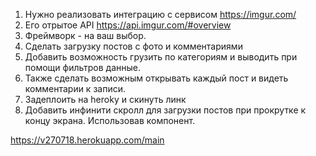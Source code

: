 1. Нужно реализовать интеграцию с сервисом https://imgur.com/
2. Его отрытое API https://api.imgur.com/#overview
3. Фреймворк - на ваш выбор.
4. Сделать загрузку постов с фото и комментариями
5. Добавить возможность грузить по категориям и выводить при помощи
фильтров данные.
6. Также сделать возможным открывать каждый пост и видеть
комментарии к записи.
7. Задеплоить на heroky и скинуть линк
8. Добавить инфинити скролл для загрузки постов при прокрутке к концу
экрана. Использовав компонент.


https://v270718.herokuapp.com/main
